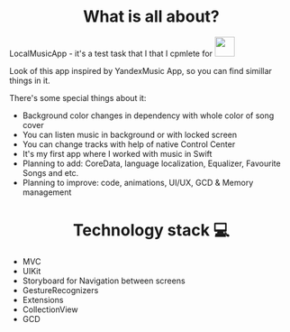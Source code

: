 <h1 align="center">
  What is all about?
</h1>

LocalMusicApp - it's a test task that I that I cpmlete for <img src="https://planx.one/planx.svg" width="35">

Look of this app inspired by YandexMusic App, so you can find simillar things in it.

There's some special things about it:
- Background color changes in dependency with whole color of song cover
- You can listen music in background or with locked screen
- You can change tracks with help of native Control Center
- It's my first app where I worked with music in Swift
- Planning to add: CoreData, language localization, Equalizer, Favourite Songs and etc.
- Planning to improve: code, animations, UI/UX, GCD & Memory management

<h1 align="center">
  Technology stack 💻
</h1>

- MVC
- UIKit
- Storyboard for Navigation between screens
- GestureRecognizers
- Extensions
- CollectionView
- GCD
